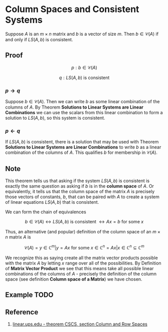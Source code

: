 # Column Spaces and Consistent Systems

Suppose $A$ is an $m \times n$ matrix and $b$ is a vector of size $m$. Then $b \in \mathcal{C}(A)$ if and only if $LS(A, b)$ is consistent.

## Proof

$$
p: b \in \mathcal{C}(A)
$$

$$
q: LS(A, b) \text{ is consistent }
$$

### $p \rightarrow q$

Suppose $b \in \mathcal{C}(A)$. Then we can write $b$ as some linear combination of the columns of $A$. By Theorem **Solutions to Linear Systems are Linear Combinations** we can use the scalars from this linear combination to form a solution to $LS(A, b)$, so this system is consistent.

### $p \leftarrow q$

If $LS(A, b)$ is consistent, there is a solution that may be used with Theorem **Solutions to Linear Systems are Linear Combinations** to write $b$ as a linear combination of the columns of $A$. This qualifies $b$ for membership in $\mathcal{C}(A)$.

## Note

This theorem tells us that asking if the system $LS(A, b)$ is consistent is exactly the same question as asking if $b$ is in the **column space** of $A$. Or equivalently, it tells us that the column space of the matrix $A$ is precisely those vectors of constants, $b$, that can be paired with $A$ to create a system of linear equations $LS(A, b)$ that is consistent.

We can form the chain of equivalences

$$
b \in \mathcal{C}(A) \leftrightarrow LS(A, b) \text{ is consistent } \leftrightarrow Ax = b \text{ for some } x
$$

Thus, an alternative (and popular) definition of the column space of an $m \times n$ matrix $A$ is

$$
\mathcal{C}(A) = { y \in \mathbb{C}^m | y = Ax \text{ for some } x \in \mathbb{C}^n } = { Ax | x \in \mathbb{C}^n } \subseteq \mathbb{C}^m
$$

We recognize this as saying create all the matrix vector products possible with the matrix $A$ by letting $x$ range over all of the possibilities. By Definition of **Matrix Vector Product** we see that this means take all possible linear combinations of the columns of $A$ - precisely the definition of the column space (see definition **Column space of a Matrix**) we have chosen.

## Example TODO

## Reference

1. [linear.ups.edu - theorem CSCS, section Column and Row Spaces](http://linear.ups.edu/html/section-CRS.html)